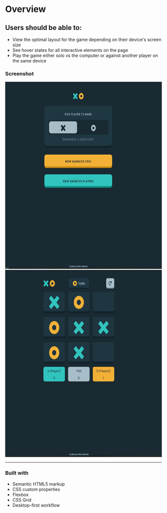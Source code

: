 # Overview

## Users should be able to:
 - View the optimal layout for the game depending on their device's screen size
- See hover states for all interactive elements on the page
- Play the game either solo vs the computer or against another player on the same device
### Screenshot 
<div align ="center">
<img src="./assets/Modeselect.JPG" width="600" height="600"/>
<img src="./assets/Play.JPG" width="600" height="600"/>

</div>

---

### Built with

- Semantic HTML5 markup
- CSS custom properties
- Flexbox
- CSS Grid
- Desktop-first workflow



